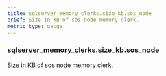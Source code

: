 ```yaml
---
title: sqlserver_memory_clerks.size_kb.sos_node
brief: Size in KB of sos node memory clerk.
metric_type: gauge
---
```

### sqlserver_memory_clerks.size_kb.sos_node

Size in KB of sos node memory clerk.